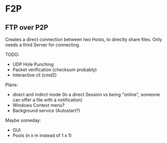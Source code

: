 # F2P
## FTP over P2P

Creates a direct connection between two Hosts, to directly share files.
Only needs a third Server for connecting.


TODO:
- UDP Hole Punching
- Packet verification (checksum probably)
- Interactive cli (cmd2)

Plans:
- direct and indirct mode (In a direct Session vs being "online", someone can offer a file with a notification)
- Windows Context menu?
- Background service (Autostart?)


Maybe someday:
- GUI
- Pools (n x m instead of 1 x 1) 
